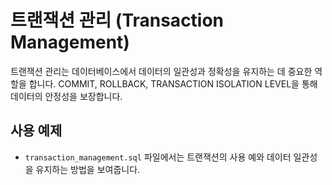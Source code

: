 # 트랜잭션 관리 (Transaction Management)

트랜잭션 관리는 데이터베이스에서 데이터의 일관성과 정확성을 유지하는 데 중요한 역할을 합니다. COMMIT, ROLLBACK, TRANSACTION ISOLATION LEVEL을 통해 데이터의 안정성을 보장합니다.

## 사용 예제
- `transaction_management.sql` 파일에서는 트랜잭션의 사용 예와 데이터 일관성을 유지하는 방법을 보여줍니다.

